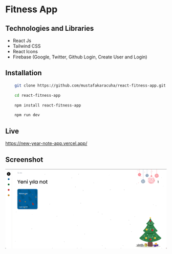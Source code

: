 
# Fitness App


## Technologies and Libraries

- React Js
- Tailwind CSS
- React Icons
- Firebase (Google, Twitter, Github Login, Create User and Login)

  
## Installation 

```bash 
    git clone https://github.com/mustafakaracuha/react-fitness-app.git
```
```bash 
    cd react-fitness-app
```
```bash 
    npm install react-fitness-app
```
```bash 
    npm run dev
```


    
## Live
https://new-year-note-app.vercel.app/

  
## Screenshot

![Uygulama Ekran Görüntüsü](https://github.com/mustafakaracuha/new-year-note-app/blob/master/src/assets/images/screenshots/3.png)


  
